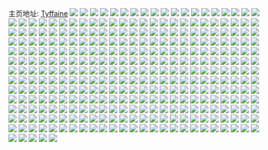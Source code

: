 主页地址: [Tyffaine](https://weibo.com/u/5373318359) 
![](https://wx4.sinaimg.cn/mw2000/005RDTz9ly1h9ppxirqrbj30zo256qv6.jpg) 
![](https://wx4.sinaimg.cn/mw2000/005RDTz9ly1h9kx5a7i2hj30zo2567pq.jpg) 
![](https://wx4.sinaimg.cn/mw2000/005RDTz9ly1h923y8ur8zj30u01epk1p.jpg) 
![](https://wx4.sinaimg.cn/mw2000/005RDTz9ly1h8h62owfjcj30zo256wxm.jpg) 
![](https://wx4.sinaimg.cn/mw2000/005RDTz9ly1h8h63r8xtyj30zo256ap6.jpg) 
![](https://wx4.sinaimg.cn/mw2000/005RDTz9ly1h5y1wzp1uuj32c019te81.jpg) 
![](https://wx4.sinaimg.cn/mw2000/005RDTz9ly1h5y1x06bjxj30mi0sgwrf.jpg) 
![](https://wx4.sinaimg.cn/mw2000/005RDTz9ly1h1cpywxpzsj30tx0pwwof.jpg) 
![](https://wx4.sinaimg.cn/mw2000/005RDTz9ly1gyx9d1l5lzj31o0280hdt.jpg) 
![](https://wx4.sinaimg.cn/mw2000/005RDTz9gy1gxuv9sk2lej30zo2561kz.jpg) 
![](https://wx4.sinaimg.cn/mw2000/005RDTz9ly1gx98j6brb9j30u01hcwvc.jpg) 
![](https://wx4.sinaimg.cn/mw2000/005RDTz9ly1gx98j7w44nj33402c0u0y.jpg) 
![](https://wx4.sinaimg.cn/mw2000/005RDTz9ly1gx98jap1g2j32c0340kjm.jpg) 
![](https://wx4.sinaimg.cn/mw2000/005RDTz9ly1gx98jbq6q6j31jn27q4qp.jpg) 
![](https://wx4.sinaimg.cn/mw2000/005RDTz9ly1gx98jdvehfj33402c0b2c.jpg) 
![](https://wx4.sinaimg.cn/mw2000/005RDTz9ly1gx98jezc0aj30wv10xdn9.jpg) 
![](https://wx4.sinaimg.cn/mw2000/005RDTz9ly1gx98j5mvgrj31sc2dsqv6.jpg) 
![](https://wx4.sinaimg.cn/mw2000/005RDTz9ly1gx98jg7lmaj32c03401kz.jpg) 
![](https://wx4.sinaimg.cn/mw2000/005RDTz9ly1gx98jgnrdrj30u01hcdq8.jpg) 
![](https://wx4.sinaimg.cn/mw2000/005RDTz9ly1gx98ji9guej33402c0x6q.jpg) 
![](https://wx4.sinaimg.cn/mw2000/005RDTz9ly1gwrbkcs3bnj31330p043f.jpg) 
![](https://wx4.sinaimg.cn/mw2000/005RDTz9ly1gw32veiy3xj32c0340x6r.jpg) 
![](https://wx4.sinaimg.cn/mw2000/005RDTz9ly1gvzg5hca7wj32c0340x6q.jpg) 
![](https://wx4.sinaimg.cn/mw2000/005RDTz9ly1gvmyi2izezj61fo3401hi02.jpg) 
![](https://wx4.sinaimg.cn/mw2000/005RDTz9ly1gvj41zg3v9j60zo256k3h02.jpg) 
![](https://wx4.sinaimg.cn/mw2000/005RDTz9ly1gu4ypo7az1j32560zokjl.jpg) 
![](https://wx4.sinaimg.cn/mw2000/005RDTz9ly1gu3ojldw06j30zo256b2a.jpg) 
![](https://wx4.sinaimg.cn/mw2000/005RDTz9ly1gu04ibuv0fj32560zo1ky.jpg) 
![](https://wx4.sinaimg.cn/mw2000/005RDTz9ly1gu04i8jbx4j32560zoqv5.jpg) 
![](https://wx4.sinaimg.cn/mw2000/005RDTz9ly1gtapk58og0j31900u0dui.jpg) 
![](https://wx4.sinaimg.cn/mw2000/005RDTz9ly1gq4c8dpf0jj322o3411kz.jpg) 
![](https://wx4.sinaimg.cn/mw2000/005RDTz9ly1gq4c8f0sulj30rt1ah4mm.jpg) 
![](https://wx4.sinaimg.cn/mw2000/005RDTz9ly1gq4c8g3411j30rt15oh8a.jpg) 
![](https://wx4.sinaimg.cn/mw2000/005RDTz9ly1gq4c8h5yvfj32c0340hdu.jpg) 
![](https://wx4.sinaimg.cn/mw2000/005RDTz9ly1gq4c8vqxfvj33402c0u0y.jpg) 
![](https://wx4.sinaimg.cn/mw2000/005RDTz9ly1gq4c8ic7hzj33332bbb29.jpg) 
![](https://wx4.sinaimg.cn/mw2000/005RDTz9ly1gq4c8j65rrj32bc2bckjl.jpg) 
![](https://wx4.sinaimg.cn/mw2000/005RDTz9ly1gq4c8kiyb5j322n340qv5.jpg) 
![](https://wx4.sinaimg.cn/mw2000/005RDTz9ly1gq4c8mt4stj32c0340u0x.jpg) 
![](https://wx4.sinaimg.cn/mw2000/005RDTz9ly1gq4c8ln9lxj32c0340e82.jpg) 
![](https://wx4.sinaimg.cn/mw2000/005RDTz9ly1gq4c8nwo8lj32c0340hdu.jpg) 
![](https://wx4.sinaimg.cn/mw2000/005RDTz9ly1gq4c8qi7qjj32c03401l0.jpg) 
![](https://wx4.sinaimg.cn/mw2000/005RDTz9ly1gq4c8svnojj33402c0qv5.jpg) 
![](https://wx4.sinaimg.cn/mw2000/005RDTz9ly1gq4c8txxkrj30u014077k.jpg) 
![](https://wx4.sinaimg.cn/mw2000/005RDTz9ly1gq4c8yagv4j33402c0qv5.jpg) 
![](https://wx4.sinaimg.cn/mw2000/005RDTz9ly1gq4c904gxpj32bz1lch7y.jpg) 
![](https://wx4.sinaimg.cn/mw2000/005RDTz9ly1gpphvg2fv3j30u00ncdv3.jpg) 
![](https://wx4.sinaimg.cn/mw2000/005RDTz9gy1gp121wy9ztj30l60isna5.jpg) 
![](https://wx4.sinaimg.cn/mw2000/005RDTz9ly1gnm8e9a5qdj30y019ctk7.jpg) 
![](https://wx4.sinaimg.cn/mw2000/005RDTz9ly1gncg4vc9oaj32560zo1kx.jpg) 
![](https://wx4.sinaimg.cn/mw2000/005RDTz9ly1gncg52jigtj32560zo1kx.jpg) 
![](https://wx4.sinaimg.cn/mw2000/005RDTz9ly1gncg59sev3j32560zo7wh.jpg) 
![](https://wx4.sinaimg.cn/mw2000/005RDTz9ly1gncg5iko1fj30zo2561js.jpg) 
![](https://wx4.sinaimg.cn/mw2000/005RDTz9ly1gncg5zkai4j32560zo4qp.jpg) 
![](https://wx4.sinaimg.cn/mw2000/005RDTz9ly1gncg60se43j32560zo4qp.jpg) 
![](https://wx4.sinaimg.cn/mw2000/005RDTz9ly1gncg61oha2j32560zo7wh.jpg) 
![](https://wx4.sinaimg.cn/mw2000/005RDTz9ly1gncg627k6hj32560zoak7.jpg) 
![](https://wx4.sinaimg.cn/mw2000/005RDTz9ly1gncg62krjqj32560zoqas.jpg) 
![](https://wx4.sinaimg.cn/mw2000/005RDTz9ly1gncg4hr4byj32560zo7wh.jpg) 
![](https://wx4.sinaimg.cn/mw2000/005RDTz9ly1gncg63aj80j32560zo1kx.jpg) 
![](https://wx4.sinaimg.cn/mw2000/005RDTz9ly1gncg63wlofj32560zo1kx.jpg) 
![](https://wx4.sinaimg.cn/mw2000/005RDTz9ly1gnba6h1efvj32c03404qr.jpg) 
![](https://wx4.sinaimg.cn/mw2000/005RDTz9ly1gnba6ocf6qj33402c07wi.jpg) 
![](https://wx4.sinaimg.cn/mw2000/005RDTz9ly1gnba7clmyvj33402c0hdt.jpg) 
![](https://wx4.sinaimg.cn/mw2000/005RDTz9ly1gnba7s2ynlj33402c0b2a.jpg) 
![](https://wx4.sinaimg.cn/mw2000/005RDTz9ly1gnba88ccu3j33402c04qq.jpg) 
![](https://wx4.sinaimg.cn/mw2000/005RDTz9ly1gnba8w85rgj32c0340u0z.jpg) 
![](https://wx4.sinaimg.cn/mw2000/005RDTz9ly1gnba9cvi62j32c0340e83.jpg) 
![](https://wx4.sinaimg.cn/mw2000/005RDTz9ly1gnba9rgxyfj32c03404qr.jpg) 
![](https://wx4.sinaimg.cn/mw2000/005RDTz9ly1gm3s7zrrijj30hb0f6jv7.jpg) 
![](https://wx4.sinaimg.cn/mw2000/005RDTz9ly1gm3s81kiubj30am0aj78a.jpg) 
![](https://wx4.sinaimg.cn/mw2000/005RDTz9ly1gkoizoovaoj31w02iokjl.jpg) 
![](https://wx4.sinaimg.cn/mw2000/005RDTz9ly1gitgnb8qfrj32c0340nlr.jpg) 
![](https://wx4.sinaimg.cn/mw2000/005RDTz9ly1gisddhqgvwj32c0340qle.jpg) 
![](https://wx4.sinaimg.cn/mw2000/005RDTz9ly1gisddfxoxij32c0340h7g.jpg) 
![](https://wx4.sinaimg.cn/mw2000/005RDTz9ly1gilkkxnurkj30u00miatx.jpg) 
![](https://wx4.sinaimg.cn/mw2000/005RDTz9ly1gilkkvxpalj32c0340b29.jpg) 
![](https://wx4.sinaimg.cn/mw2000/005RDTz9ly1gi01m66j5kj32c0340e81.jpg) 
![](https://wx4.sinaimg.cn/mw2000/005RDTz9ly1ghn3emqmcrj32c0340e6g.jpg) 
![](https://wx4.sinaimg.cn/mw2000/005RDTz9ly1ghjglg1pf8j32c03407wh.jpg) 
![](https://wx4.sinaimg.cn/mw2000/005RDTz9ly1ghjgli9j3zj33402c0h58.jpg) 
![](https://wx4.sinaimg.cn/mw2000/005RDTz9ly1ggi5ysq4woj30ku0r479r.jpg) 
![](https://wx4.sinaimg.cn/mw2000/005RDTz9ly1gg8eiw8kfyj30ku0c8q72.jpg) 
![](https://wx4.sinaimg.cn/mw2000/005RDTz9ly1gg6oihfvnrj33402c0u0z.jpg) 
![](https://wx4.sinaimg.cn/mw2000/005RDTz9ly1gg6oimjazjj31mb17q4cx.jpg) 
![](https://wx4.sinaimg.cn/mw2000/005RDTz9ly1gg6oiw9lasj33402c0e82.jpg) 
![](https://wx4.sinaimg.cn/mw2000/005RDTz9ly1gg6oja3l92j32yo1o01ky.jpg) 
![](https://wx4.sinaimg.cn/mw2000/005RDTz9gy1gg20k2l4ooj30ku112tii.jpg) 
![](https://wx4.sinaimg.cn/mw2000/005RDTz9gy1gg20n8wan0j30ku0djgo0.jpg) 
![](https://wx4.sinaimg.cn/mw2000/005RDTz9gy3gg0rhuh2i5j31kw112khj.jpg) 
![](https://wx4.sinaimg.cn/mw2000/005RDTz9ly1gg07zyii6cj31l516vgzr.jpg) 
![](https://wx4.sinaimg.cn/mw2000/005RDTz9ly1gg07zxl7nvj31ut1e41kx.jpg) 
![](https://wx4.sinaimg.cn/mw2000/005RDTz9ly1gg07zzl8gzj325q1mbkab.jpg) 
![](https://wx4.sinaimg.cn/mw2000/005RDTz9ly1gg0800hf0fj31n0189tk5.jpg) 
![](https://wx4.sinaimg.cn/mw2000/005RDTz9ly1gg08068omtj31vf1ekkah.jpg) 
![](https://wx4.sinaimg.cn/mw2000/005RDTz9ly1gg0802cdnzj325q1mb1kx.jpg) 
![](https://wx4.sinaimg.cn/mw2000/005RDTz9ly1gg0802xxt6j31840x3n4l.jpg) 
![](https://wx4.sinaimg.cn/mw2000/005RDTz9ly1gg08056ujzj325q1mbkjl.jpg) 
![](https://wx4.sinaimg.cn/mw2000/005RDTz9ly1gg08096ljpj32v52964qs.jpg) 
![](https://wx4.sinaimg.cn/mw2000/005RDTz9ly3gf8gk1rqt2j31kw11x7wh.jpg) 
![](https://wx4.sinaimg.cn/mw2000/005RDTz9ly3gf79v2z0q4j316q1kwb29.jpg) 
![](https://wx4.sinaimg.cn/mw2000/005RDTz9ly3gf6a9wzmkxj31kw1kw4qq.jpg) 
![](https://wx4.sinaimg.cn/mw2000/005RDTz9ly1gewgqav7z6j32c0340b2a.jpg) 
![](https://wx4.sinaimg.cn/mw2000/005RDTz9ly1geoubnbmegj30tz0l0k7v.jpg) 
![](https://wx4.sinaimg.cn/mw2000/005RDTz9ly1geoubltnv0j32c03404qp.jpg) 
![](https://wx4.sinaimg.cn/mw2000/005RDTz9ly1gele87wekaj32c0340hbc.jpg) 
![](https://wx4.sinaimg.cn/mw2000/005RDTz9ly1ge4zxqu1mij31mc1mc4qq.jpg) 
![](https://wx4.sinaimg.cn/mw2000/005RDTz9ly1ge4zxpo1vdj31mb12v4g4.jpg) 
![](https://wx4.sinaimg.cn/mw2000/005RDTz9ly1gdynh7mqt5j30cz0czt9a.jpg) 
![](https://wx4.sinaimg.cn/mw2000/005RDTz9ly1gdx14o1opgj30ku11242l.jpg) 
![](https://wx4.sinaimg.cn/mw2000/005RDTz9ly1gdwkvnrl65j30ku0pbafy.jpg) 
![](https://wx4.sinaimg.cn/mw2000/005RDTz9ly1gdum3kmj2gj30hw0cm41e.jpg) 
![](https://wx4.sinaimg.cn/mw2000/005RDTz9ly1gdq1vrglxrj32c0340gza.jpg) 
![](https://wx4.sinaimg.cn/mw2000/005RDTz9ly1gdlonx5ud0j30u014046z.jpg) 
![](https://wx4.sinaimg.cn/mw2000/005RDTz9ly1gdlonpswr0j30y30miq37.jpg) 
![](https://wx4.sinaimg.cn/mw2000/005RDTz9ly1gcw6xef93gj31o02you10.jpg) 
![](https://wx4.sinaimg.cn/mw2000/005RDTz9ly1gby65vsbevj30r21c57bw.jpg) 
![](https://wx4.sinaimg.cn/mw2000/005RDTz9ly1gby65uh65yj32c03407wh.jpg) 
![](https://wx4.sinaimg.cn/mw2000/005RDTz9ly1gbidy6vr2uj32c02c0e81.jpg) 
![](https://wx4.sinaimg.cn/mw2000/005RDTz9ly1gb83hi13ugj31k60qzdpb.jpg) 
![](https://wx4.sinaimg.cn/mw2000/005RDTz9ly1gafrm1g9ftj30ku112b1a.jpg) 
![](https://wx4.sinaimg.cn/mw2000/005RDTz9ly1gafrm1ykshj33402c07of.jpg) 
![](https://wx4.sinaimg.cn/mw2000/005RDTz9ly1g83lt4e2ewj30u00u0128.jpg) 
![](https://wx4.sinaimg.cn/mw2000/005RDTz9ly1g83lt6be9mj30u00u0tku.jpg) 
![](https://wx4.sinaimg.cn/mw2000/005RDTz9ly1g83lt7ukuij30u00u0dnz.jpg) 
![](https://wx4.sinaimg.cn/mw2000/005RDTz9ly1g83lt2skpij30u01407em.jpg) 
![](https://wx4.sinaimg.cn/mw2000/005RDTz9ly1g6gqsnb23fj30u90u0ti8.jpg) 
![](https://wx4.sinaimg.cn/mw2000/005RDTz9ly1g6gqsnmv19j30u0140teq.jpg) 
![](https://wx4.sinaimg.cn/mw2000/005RDTz9ly1g60ovjwy1ej33402c0npd.jpg) 
![](https://wx4.sinaimg.cn/mw2000/005RDTz9ly1g60ovmbcy1j33402c01kx.jpg) 
![](https://wx4.sinaimg.cn/mw2000/005RDTz9ly1g60ovo5cx1j31z4140b29.jpg) 
![](https://wx4.sinaimg.cn/mw2000/005RDTz9ly1g58bm2hpkhj32c03401kz.jpg) 
![](https://wx4.sinaimg.cn/mw2000/005RDTz9ly1g58bm5cuczj32p91mbx6p.jpg) 
![](https://wx4.sinaimg.cn/mw2000/005RDTz9ly1g58bm9rt24j330o1xbe82.jpg) 
![](https://wx4.sinaimg.cn/mw2000/005RDTz9ly1g58bmdmmd0j32c0340u0y.jpg) 
![](https://wx4.sinaimg.cn/mw2000/005RDTz9ly1g58bmhiy17j32c0340b2a.jpg) 
![](https://wx4.sinaimg.cn/mw2000/005RDTz9ly1g57htbmiohj31900u0gys.jpg) 
![](https://wx4.sinaimg.cn/mw2000/005RDTz9ly1g57hta08x2j31900u04ek.jpg) 
![](https://wx4.sinaimg.cn/mw2000/005RDTz9ly1g57htcxkzbj31900u0duc.jpg) 
![](https://wx4.sinaimg.cn/mw2000/005RDTz9ly1g57htdrq4xj31900u0qim.jpg) 
![](https://wx4.sinaimg.cn/mw2000/005RDTz9ly1g57htekakbj31410u0na4.jpg) 
![](https://wx4.sinaimg.cn/mw2000/005RDTz9ly1g57htf4aapj31900u0til.jpg) 
![](https://wx4.sinaimg.cn/mw2000/005RDTz9ly1g57htfhxhtj30u0140grg.jpg) 
![](https://wx4.sinaimg.cn/mw2000/005RDTz9ly1g57htgg7n1j31900u0tmt.jpg) 
![](https://wx4.sinaimg.cn/mw2000/005RDTz9ly1g57htgvdbaj31410u0grm.jpg) 
![](https://wx4.sinaimg.cn/mw2000/005RDTz9ly1g55gq321a9j31500u0q9w.jpg) 
![](https://wx4.sinaimg.cn/mw2000/005RDTz9ly1g4smdtepiij30ku112791.jpg) 
![](https://wx4.sinaimg.cn/mw2000/005RDTz9ly1g4nonhwmczj30u013yn69.jpg) 
![](https://wx4.sinaimg.cn/mw2000/005RDTz9ly1g4nonitjj2j30u0140ahy.jpg) 
![](https://wx4.sinaimg.cn/mw2000/005RDTz9ly1g4lpjite41j31o0190dte.jpg) 
![](https://wx4.sinaimg.cn/mw2000/005RDTz9gy1g42hw8ynl2j31900u0x6p.jpg) 
![](https://wx4.sinaimg.cn/mw2000/005RDTz9gy1g42hx1qn25j31900u0x6p.jpg) 
![](https://wx4.sinaimg.cn/mw2000/005RDTz9gy1g3omsm63odj31400u0jwh.jpg) 
![](https://wx4.sinaimg.cn/mw2000/005RDTz9gy1g2mcrdxp3pj32c0340u0x.jpg) 
![](https://wx4.sinaimg.cn/mw2000/005RDTz9gy1g2fjlm11x2j31400u0wn0.jpg) 
![](https://wx4.sinaimg.cn/mw2000/005RDTz9gy1g1q60s7x23j30ku1124qq.jpg) 
![](https://wx4.sinaimg.cn/mw2000/005RDTz9gy1g1q3wmoeu7j33402c04qp.jpg) 
![](https://wx4.sinaimg.cn/mw2000/005RDTz9gy1g1q3x1tm6zj33402c04qp.jpg) 
![](https://wx4.sinaimg.cn/mw2000/005RDTz9gy1g1mhicqjq2j30u01407ar.jpg) 
![](https://wx4.sinaimg.cn/mw2000/005RDTz9gy1g0uwir3z1lj33402c01kx.jpg) 
![](https://wx4.sinaimg.cn/mw2000/005RDTz9gy1g0sjb6wyf1j30u014045k.jpg) 
![](https://wx4.sinaimg.cn/mw2000/005RDTz9gy1g0sjb7moc8j30u0140n1w.jpg) 
![](https://wx4.sinaimg.cn/mw2000/005RDTz9gy1g0sifvelpbj31400u07ae.jpg) 
![](https://wx4.sinaimg.cn/mw2000/005RDTz9gy1g0sifwe6qpj31400u0qfn.jpg) 
![](https://wx4.sinaimg.cn/mw2000/005RDTz9gy1g0sifxcf91j31400u043l.jpg) 
![](https://wx4.sinaimg.cn/mw2000/005RDTz9gy1g0sify8lvjj31400u045v.jpg) 
![](https://wx4.sinaimg.cn/mw2000/005RDTz9gy1g0p5jddoxdj30xc18gaow.jpg) 
![](https://wx4.sinaimg.cn/mw2000/005RDTz9gy1g0h1g59ojkj31o027v7wh.jpg) 
![](https://wx4.sinaimg.cn/mw2000/005RDTz9gy1g0b9jfbpqaj32c03404r0.jpg) 
![](https://wx4.sinaimg.cn/mw2000/005RDTz9gy1g04ywiphbfj32bz1r0b2b.jpg) 
![](https://wx4.sinaimg.cn/mw2000/005RDTz9gy1fzmvd2di2nj32c03401kx.jpg) 
![](https://wx4.sinaimg.cn/mw2000/005RDTz9gy1fyw6gemec5j32c0340hdt.jpg) 
![](https://wx4.sinaimg.cn/mw2000/005RDTz9ly1fyj5k06mxbj30kc0bxmyc.jpg) 
![](https://wx4.sinaimg.cn/mw2000/005RDTz9gy1fyh48ch5zsj32c0340b2a.jpg) 
![](https://wx4.sinaimg.cn/mw2000/005RDTz9gy1fyh48g64v2j32c0340npd.jpg) 
![](https://wx4.sinaimg.cn/mw2000/005RDTz9gy1fy6mayxuyxj30ku112jvq.jpg) 
![](https://wx4.sinaimg.cn/mw2000/005RDTz9gy1fy4lzzufezj30qo0zk47g.jpg) 
![](https://wx4.sinaimg.cn/mw2000/005RDTz9gy1fxzyun34a1j30ku112gqq.jpg) 
![](https://wx4.sinaimg.cn/mw2000/005RDTz9gy1fxzyudis17j30dc0hsach.jpg) 
![](https://wx4.sinaimg.cn/mw2000/005RDTz9gy1fxzyuphtvkj305k07f3yz.jpg) 
![](https://wx4.sinaimg.cn/mw2000/005RDTz9gy1fwl2asskvrj33402c04qq.jpg) 
![](https://wx4.sinaimg.cn/mw2000/005RDTz9gy1fwird8ndd4j30ku1127c7.jpg) 
![](https://wx4.sinaimg.cn/mw2000/005RDTz9gy1fw247nniamj30qo0zkdly.jpg) 
![](https://wx4.sinaimg.cn/mw2000/005RDTz9gy1fw24901e9nj30qo0zkn3w.jpg) 
![](https://wx4.sinaimg.cn/mw2000/005RDTz9gy1fvz1ehjbkzj32c0340e81.jpg) 
![](https://wx4.sinaimg.cn/mw2000/005RDTz9gy1fvr0zwq3cij32c0340hdt.jpg) 
![](https://wx4.sinaimg.cn/mw2000/005RDTz9gy1fvr0dg89fhj32c0340e81.jpg) 
![](https://wx4.sinaimg.cn/mw2000/005RDTz9gy1fvr0djwjllj33402c0kf0.jpg) 
![](https://wx4.sinaimg.cn/mw2000/005RDTz9gy1fvjkxjtb1mj32c0340kjl.jpg) 
![](https://wx4.sinaimg.cn/mw2000/005RDTz9gy1fvjkxrvyt0j32c0340x6p.jpg) 
![](https://wx4.sinaimg.cn/mw2000/005RDTz9gy1fvjky1lf69j32c0340b2a.jpg) 
![](https://wx4.sinaimg.cn/mw2000/005RDTz9gy1fvhqcjhc0qj30u01hc7gz.jpg) 
![](https://wx4.sinaimg.cn/mw2000/005RDTz9gy1fvhqcnazuqj33402c0arf.jpg) 
![](https://wx4.sinaimg.cn/mw2000/005RDTz9gy1fvd4b3ouaij32c0340hdt.jpg) 
![](https://wx4.sinaimg.cn/mw2000/005RDTz9gy1fvbuywmutij30ku0rs4cc.jpg) 
![](https://wx4.sinaimg.cn/mw2000/005RDTz9gy1fvbm52gnvrj32c03404qr.jpg) 
![](https://wx4.sinaimg.cn/mw2000/005RDTz9gy1fvbm3ubjnrj30ku112u0x.jpg) 
![](https://wx4.sinaimg.cn/mw2000/005RDTz9gy1fvax36p9ujj31400u0gtq.jpg) 
![](https://wx4.sinaimg.cn/mw2000/005RDTz9gy1fvax33ubp9j33402c0hdt.jpg) 
![](https://wx4.sinaimg.cn/mw2000/005RDTz9gy1fv9nabey9tj31uo1e0khv.jpg) 
![](https://wx4.sinaimg.cn/mw2000/005RDTz9gy1fv9nahsxqhj33402c04qp.jpg) 
![](https://wx4.sinaimg.cn/mw2000/005RDTz9gy1fv9naka7ipj30k00f1wgi.jpg) 
![](https://wx4.sinaimg.cn/mw2000/005RDTz9gy1fv9naouqw3j32c0340qv5.jpg) 
![](https://wx4.sinaimg.cn/mw2000/005RDTz9gy1fv9nasmsemj33402c07wh.jpg) 
![](https://wx4.sinaimg.cn/mw2000/005RDTz9gy1fv9nax8v5cj32c0340hdt.jpg) 
![](https://wx4.sinaimg.cn/mw2000/005RDTz9gy1fv9nb0v2fij32c0340hdt.jpg) 
![](https://wx4.sinaimg.cn/mw2000/005RDTz9gy1fv9nb6ltnoj32c03401ky.jpg) 
![](https://wx4.sinaimg.cn/mw2000/005RDTz9gy1fv9nbbq937j32c0340b29.jpg) 
![](https://wx4.sinaimg.cn/mw2000/005RDTz9gy1fuyzxjkgabj30ku0rswkj.jpg) 
![](https://wx4.sinaimg.cn/mw2000/005RDTz9gy1fuyzxh6uybj30ku0rs7a2.jpg) 
![](https://wx4.sinaimg.cn/mw2000/005RDTz9ly1fuvjhwuczgj30ku0gmtbt.jpg) 
![](https://wx4.sinaimg.cn/mw2000/005RDTz9ly1fuv7o2o61mj30qo0zk449.jpg) 
![](https://wx4.sinaimg.cn/mw2000/005RDTz9ly1fuuc7udaaoj30qo0zktdp.jpg) 
![](https://wx4.sinaimg.cn/mw2000/005RDTz9ly1furh6b3lipj30qo0zk7ay.jpg) 
![](https://wx4.sinaimg.cn/mw2000/005RDTz9ly1fug9k6bv6sj33402c0e81.jpg) 
![](https://wx4.sinaimg.cn/mw2000/005RDTz9ly1fug9k8hrsbj33402c07wh.jpg) 
![](https://wx4.sinaimg.cn/mw2000/005RDTz9ly1fufb21h5k9j30qo0zjgvn.jpg) 
![](https://wx4.sinaimg.cn/mw2000/005RDTz9ly1fufb22hy6hj30qo0zkgsg.jpg) 
![](https://wx4.sinaimg.cn/mw2000/005RDTz9ly1fufb231za0j30zk0qoaev.jpg) 
![](https://wx4.sinaimg.cn/mw2000/005RDTz9ly1fufb23yrwoj30qo0zkwl9.jpg) 
![](https://wx4.sinaimg.cn/mw2000/005RDTz9ly1fufb254ymdj30zk0qoqes.jpg) 
![](https://wx4.sinaimg.cn/mw2000/005RDTz9ly1fufb25onagj30qo0zkjxg.jpg) 
![](https://wx4.sinaimg.cn/mw2000/005RDTz9ly1fufb26uzcgj30zk0qogx0.jpg) 
![](https://wx4.sinaimg.cn/mw2000/005RDTz9ly1fue5x4q9hkj30zk0qo0ys.jpg) 
![](https://wx4.sinaimg.cn/mw2000/005RDTz9ly1fu3fdod5ayj30zk0qotgp.jpg) 
![](https://wx4.sinaimg.cn/mw2000/005RDTz9ly1ftk0ivizv7j30zk0qoq8n.jpg) 
![](https://wx4.sinaimg.cn/mw2000/005RDTz9ly1ftaruyviqqj31400u0wip.jpg) 
![](https://wx4.sinaimg.cn/mw2000/005RDTz9gy1fswdm2gwasj30xc18ee81.jpg) 
![](https://wx4.sinaimg.cn/mw2000/005RDTz9gy1fswdm58v77j30ku1cn7wh.jpg) 
![](https://wx4.sinaimg.cn/mw2000/005RDTz9gy1fswdm8e0ndj30ku2du1ky.jpg) 
![](https://wx4.sinaimg.cn/mw2000/005RDTz9gy1fswdnijpaej30ku1qi7wi.jpg) 
![](https://wx4.sinaimg.cn/mw2000/005RDTz9gy1fswdma6bxhj31uo1e0x3g.jpg) 
![](https://wx4.sinaimg.cn/mw2000/005RDTz9gy1fswdmdv90yj32c030b7wj.jpg) 
![](https://wx4.sinaimg.cn/mw2000/005RDTz9gy1fswdmgpn37j33402c0kel.jpg) 
![](https://wx4.sinaimg.cn/mw2000/005RDTz9gy1fswdnpk2qbj31mc1mc4qp.jpg) 
![](https://wx4.sinaimg.cn/mw2000/005RDTz9gy1fstnkkutuyj30hl0cn0um.jpg) 
![](https://wx4.sinaimg.cn/mw2000/005RDTz9gy1fstiiklf3pj30ku0rsn0g.jpg) 
![](https://wx4.sinaimg.cn/mw2000/005RDTz9gy1fstiim60odj30qo0qo43p.jpg) 
![](https://wx4.sinaimg.cn/mw2000/005RDTz9gy1fstiip0im7j30ku0rswi7.jpg) 
![](https://wx4.sinaimg.cn/mw2000/005RDTz9gy1fsrahi0n7bj30qo0zkjxj.jpg) 
![](https://wx4.sinaimg.cn/mw2000/005RDTz9gy1fsrahjzjo5j30qo0zkgsb.jpg) 
![](https://wx4.sinaimg.cn/mw2000/005RDTz9gy1fsrahgl3wgj30qo0zkgs9.jpg) 
![](https://wx4.sinaimg.cn/mw2000/005RDTz9gy1fsq29xnd35j30tx0kfgoq.jpg) 
![](https://wx4.sinaimg.cn/mw2000/005RDTz9gy1fslc50vg6nj30qo0zj107.jpg) 
![](https://wx4.sinaimg.cn/mw2000/005RDTz9gy1fslc05ym7uj31400qo14r.jpg) 
![](https://wx4.sinaimg.cn/mw2000/005RDTz9gy1fslc02jvzhj30zk0qodqr.jpg) 
![](https://wx4.sinaimg.cn/mw2000/005RDTz9gy1fslc04hulhj31400qowsx.jpg) 
![](https://wx4.sinaimg.cn/mw2000/005RDTz9gy1fslc073fdnj30qo0qon13.jpg) 
![](https://wx4.sinaimg.cn/mw2000/005RDTz9gy1fslc0a8g8tj30w00qojyl.jpg) 
![](https://wx4.sinaimg.cn/mw2000/005RDTz9gy1fslc0bfdegj30qo0zk0z6.jpg) 
![](https://wx4.sinaimg.cn/mw2000/005RDTz9gy1fslc1c6u22j30qo107wo5.jpg) 
![](https://wx4.sinaimg.cn/mw2000/005RDTz9gy1fsix73hictj30qo0qo429.jpg) 
![](https://wx4.sinaimg.cn/mw2000/005RDTz9gy1fseg21q7rtj31uo1e04qp.jpg) 
![](https://wx4.sinaimg.cn/mw2000/005RDTz9gy1fseg23xensj31uo1e04qp.jpg) 
![](https://wx4.sinaimg.cn/mw2000/005RDTz9gy1fseg26ptb0j32c0340kjl.jpg) 
![](https://wx4.sinaimg.cn/mw2000/005RDTz9gy1fseg2cprdej32c0340u0x.jpg) 
![](https://wx4.sinaimg.cn/mw2000/005RDTz9gy1fseg29lfjvj32c0340b29.jpg) 
![](https://wx4.sinaimg.cn/mw2000/005RDTz9gy1fseg0rz5xhj32gt2bq7wn.jpg) 
![](https://wx4.sinaimg.cn/mw2000/005RDTz9gy1fseg0woow9j31v31e7nnv.jpg) 
![](https://wx4.sinaimg.cn/mw2000/005RDTz9gy1fseg1047ljj32c0340e82.jpg) 
![](https://wx4.sinaimg.cn/mw2000/005RDTz9gy1fsdesyal3kj30qo1bfamm.jpg) 
![](https://wx4.sinaimg.cn/mw2000/005RDTz9gy1fsderre2ihj30zk0qoai3.jpg) 
![](https://wx4.sinaimg.cn/mw2000/005RDTz9gy1fsderst9iej30qo0qowl0.jpg) 
![](https://wx4.sinaimg.cn/mw2000/005RDTz9gy1fsderuicekj30qo0zk42a.jpg) 
![](https://wx4.sinaimg.cn/mw2000/005RDTz9gy1fsdervmj4rj30zk0qoq6t.jpg) 
![](https://wx4.sinaimg.cn/mw2000/005RDTz9gy1fsderx7odpj30qo0zkqaa.jpg) 
![](https://wx4.sinaimg.cn/mw2000/005RDTz9gy1fsderz2dujj30qo0zkdog.jpg) 
![](https://wx4.sinaimg.cn/mw2000/005RDTz9gy1fsdes0pb5bj30qo0zin4j.jpg) 
![](https://wx4.sinaimg.cn/mw2000/005RDTz9gy1fsdes1uupfj30zk0qogqa.jpg) 
![](https://wx4.sinaimg.cn/mw2000/005RDTz9gy1fsderppnsoj30qo0zin8f.jpg) 
![](https://wx4.sinaimg.cn/mw2000/005RDTz9gy1fs2ukmj3u7j30qo0zkguf.jpg) 
![](https://wx4.sinaimg.cn/mw2000/005RDTz9gy1fs2ukng0gbj30zk0qo0wr.jpg) 
![](https://wx4.sinaimg.cn/mw2000/005RDTz9gy1fs1birtbcnj30qo1bfqen.jpg) 
![](https://wx4.sinaimg.cn/mw2000/005RDTz9gy1frpt13vaodj30ku112jx9.jpg) 
![](https://wx4.sinaimg.cn/mw2000/005RDTz9gy1frpt12bpr7j30ku112dm0.jpg) 
![](https://wx4.sinaimg.cn/mw2000/005RDTz9gy1frpt14ywndj30ku112wkb.jpg) 
![](https://wx4.sinaimg.cn/mw2000/005RDTz9gy1frouqxqfd0j30qo0zkaik.jpg) 
![](https://wx4.sinaimg.cn/mw2000/005RDTz9gy1frouqywgz9j30qo0zktcx.jpg) 
![](https://wx4.sinaimg.cn/mw2000/005RDTz9gy1frouqzuf2qj30k00zk792.jpg) 
![](https://wx4.sinaimg.cn/mw2000/005RDTz9gy1frouqwbuvxj30qo1bfk0f.jpg) 
![](https://wx4.sinaimg.cn/mw2000/005RDTz9gy1frour0vltnj30qo0zkdld.jpg) 
![](https://wx4.sinaimg.cn/mw2000/005RDTz9gy1frourd53wij30qo0zktgl.jpg) 
![](https://wx4.sinaimg.cn/mw2000/005RDTz9gy1fr9xtex0tfj30ku112q8r.jpg) 
![](https://wx4.sinaimg.cn/mw2000/005RDTz9ly1fqw4ehegicj30zk0qowl6.jpg) 
![](https://wx4.sinaimg.cn/mw2000/005RDTz9gy1fqrlwp8nz4j30rs0kuach.jpg) 
![](https://wx4.sinaimg.cn/mw2000/005RDTz9gy1fqrlwqe29fj30ku0rsadw.jpg) 
![](https://wx4.sinaimg.cn/mw2000/005RDTz9gy1fqrlwof6owj30ku112wkh.jpg) 
![](https://wx4.sinaimg.cn/mw2000/005RDTz9gy1fqrlx5xn8qj30ku0kudif.jpg) 
![](https://wx4.sinaimg.cn/mw2000/005RDTz9gy1fqrlx72xhjj30ku0ku0wv.jpg) 
![](https://wx4.sinaimg.cn/mw2000/005RDTz9gy1fqrlx4nnhhj30ku0rswi3.jpg) 
![](https://wx4.sinaimg.cn/mw2000/005RDTz9gy1fqrlx9fv6rj30rs0ku78t.jpg) 
![](https://wx4.sinaimg.cn/mw2000/005RDTz9gy1fqqa3crw0uj30ku0kun0z.jpg) 
![](https://wx4.sinaimg.cn/mw2000/005RDTz9ly1fqlgj5syw9j30qo0zktiz.jpg) 
![](https://wx4.sinaimg.cn/mw2000/005RDTz9ly1fqlgj7ecptj30qo0zkdpd.jpg) 
![](https://wx4.sinaimg.cn/mw2000/005RDTz9ly1fqlgj8rnk0j30qo0zkwnu.jpg) 
![](https://wx4.sinaimg.cn/mw2000/005RDTz9ly1fqlgj2suxaj30qo0zkguy.jpg) 
![](https://wx4.sinaimg.cn/mw2000/005RDTz9ly1fqlgj9t0ykj30zk0qodmw.jpg) 
![](https://wx4.sinaimg.cn/mw2000/005RDTz9ly1fqlgjai1k5j30zk0qogqj.jpg) 
![](https://wx4.sinaimg.cn/mw2000/005RDTz9ly1fqlal0fvmcj30zi0qok09.jpg) 
![](https://wx4.sinaimg.cn/mw2000/005RDTz9ly1fqlal1o9g2j30zi0qo7ec.jpg) 
![](https://wx4.sinaimg.cn/mw2000/005RDTz9ly1fqlal2nhngj30zi0qogvd.jpg) 
![](https://wx4.sinaimg.cn/mw2000/005RDTz9ly1fqlakz25c4j30zi0qo11u.jpg) 
![](https://wx4.sinaimg.cn/mw2000/005RDTz9ly1fql8xv4py7j30zk0qo7gg.jpg) 
![](https://wx4.sinaimg.cn/mw2000/005RDTz9ly1fql8xw86jpj30zk0qo483.jpg) 
![](https://wx4.sinaimg.cn/mw2000/005RDTz9ly1fql8xxbg9rj30zk0qo10l.jpg) 
![](https://wx4.sinaimg.cn/mw2000/005RDTz9ly1fql8y066vxj30zk0qo14v.jpg) 
![](https://wx4.sinaimg.cn/mw2000/005RDTz9ly1fql8xsbtt2j30zj0qojyj.jpg) 
![](https://wx4.sinaimg.cn/mw2000/005RDTz9ly1fql8y4dw03j30zk0qo7er.jpg) 
![](https://wx4.sinaimg.cn/mw2000/005RDTz9ly1fql8y7vnevj30zk0qoq83.jpg) 
![](https://wx4.sinaimg.cn/mw2000/005RDTz9ly1fql8ya34i6j30zk0qok0y.jpg) 
![](https://wx4.sinaimg.cn/mw2000/005RDTz9ly1fql8yddfw4j30zk0qowl4.jpg) 
![](https://wx4.sinaimg.cn/mw2000/005RDTz9gy1fqkoko6yy5j30qo0zkwk9.jpg) 
![](https://wx4.sinaimg.cn/mw2000/005RDTz9gy1fqkntehi3bj30ku112mzv.jpg) 
![](https://wx4.sinaimg.cn/mw2000/005RDTz9gy1fqkntfkriqj30ku112tbw.jpg) 
![](https://wx4.sinaimg.cn/mw2000/005RDTz9gy1fqkdgov5u1j30my0kijwy.jpg) 
![](https://wx4.sinaimg.cn/mw2000/005RDTz9gy1fqkdgne679j30qo0qojvh.jpg) 
![](https://wx4.sinaimg.cn/mw2000/005RDTz9gy1fqkdgqxipej30qo1bfwqd.jpg) 
![](https://wx4.sinaimg.cn/mw2000/005RDTz9gy1fqkdgm78ehj30fo0d976l.jpg) 
![](https://wx4.sinaimg.cn/mw2000/005RDTz9gy1fqjgmqfhv2j30zk0qodpe.jpg) 
![](https://wx4.sinaimg.cn/mw2000/005RDTz9gy1fqjgmt6utmj30zk0qoti1.jpg) 
![](https://wx4.sinaimg.cn/mw2000/005RDTz9gy1fqfhvubbx1j30os0osjyx.jpg) 
![](https://wx4.sinaimg.cn/mw2000/005RDTz9gy1fq7g5z0f6cj30fp0jujsl.jpg) 
![](https://wx4.sinaimg.cn/mw2000/005RDTz9gy1fpx9pdfknxj30hy0m5q5z.jpg) 
![](https://wx4.sinaimg.cn/mw2000/005RDTz9gy1fpfy7o31m2j30qo0zkwnb.jpg) 
